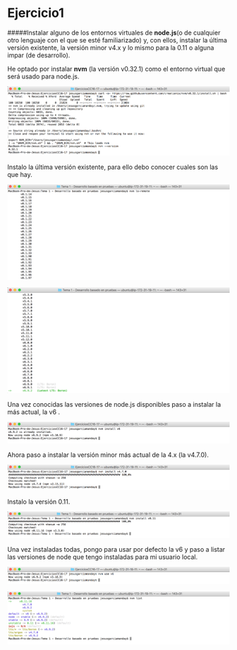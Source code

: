 # Ejercicio1

#####Instalar alguno de los entornos virtuales de **node.js**(o de cualquier otro lenguaje con el que se esté familiarizado) y, con ellos, instalar la última versión existente, la versión minor v4.x y lo mismo para la 0.11 o alguna impar (de desarrollo).

He optado por instalar **nvm** (la versión v0.32.1) como el entorno virtual que será usado para node.js.

![alt text](https://raw.githubusercontent.com/jmanday/Images/master/EjerciciosCC/Tema1/ej1-1.png)


Instalo la última versión existente, para ello debo conocer cuales son las que hay.

![alt text](https://raw.githubusercontent.com/jmanday/Images/master/EjerciciosCC/Tema1/ej1-2.png)

![alt text](https://raw.githubusercontent.com/jmanday/Images/master/EjerciciosCC/Tema1/ej1-3.png)


Una vez conocidas las versiones de node.js disponibles paso a instalar la más actual, la v6 .

![alt text](https://raw.githubusercontent.com/jmanday/Images/master/EjerciciosCC/Tema1/ej1-4.png)


Ahora paso a instalar la versión minor más actual de la 4.x (la v4.7.0).

![alt text](https://raw.githubusercontent.com/jmanday/Images/master/EjerciciosCC/Tema1/ej1-5.png)


Instalo la versión 0.11.

![alt text](https://raw.githubusercontent.com/jmanday/Images/master/EjerciciosCC/Tema1/ej1-6.png)


Una vez instaladas todas, pongo para usar por defecto la v6 y paso a listar las versiones de node que tengo instaladas para mi usuario local.

![alt text](https://raw.githubusercontent.com/jmanday/Images/master/EjerciciosCC/Tema1/ej1-7.png)

![alt text](https://raw.githubusercontent.com/jmanday/Images/master/EjerciciosCC/Tema1/ej1-8.png)

